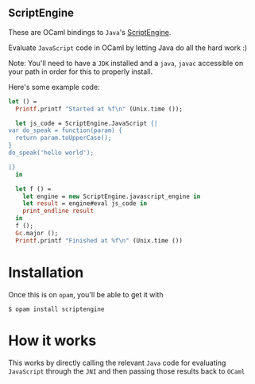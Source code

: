 ScriptEngine
------------

These are OCaml bindings to
`Java`'s
[ScriptEngine](https://docs.oracle.com/javase/7/docs/api/javax/script/ScriptEngine.html).

Evaluate `JavaScript` code in OCaml by letting Java do all the hard
work :) 

Note: You'll need to have a `JDK` installed and a `java`, `javac`
accessible on your path in order for this to properly install.

Here's some example code: 

```ocaml
let () =
  Printf.printf "Started at %f\n" (Unix.time ());

  let js_code = ScriptEngine.JavaScript {|
var do_speak = function(param) {
  return param.toUpperCase();
}
do_speak('hello world');

|}
  in

  let f () =
    let engine = new ScriptEngine.javascript_engine in
    let result = engine#eval js_code in
    print_endline result
  in
  f ();
  Gc.major ();
  Printf.printf "Finished at %f\n" (Unix.time ())
```

# Installation

Once this is on `opam`, you'll be able to get it with 

```
$ opam install scriptengine
```

# How it works
This works by directly calling the relevant `Java` code for evaluating
`JavaScript` through the `JNI` and then passing those results back to `OCaml`
